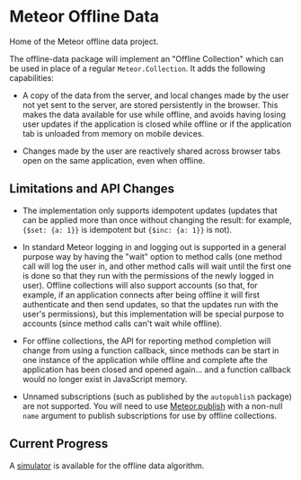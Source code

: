 # Meteor Offline Data #

Home of the Meteor offline data project.

The offline-data package will implement an "Offline Collection" which can be used in place of
a regular `Meteor.Collection`.
It adds the following capabilities:

* A copy of the data from the server, and local changes made by the user not yet sent to the server,
are stored persistently in the browser.  This makes the data available for use while offline, and
avoids having losing user updates if the application is closed while offline or if the application
tab is unloaded from memory on mobile devices.

* Changes made by the user are reactively shared across browser tabs open on the same application,
even when offline.

## Limitations and API Changes ##

* The implementation only supports idempotent updates (updates that can be applied more than once without 
changing the result: for example, `{$set: {a: 1}}` is idempotent but `{$inc: {a: 1}}` is not).

* In standard Meteor logging in and logging out is supported in a general purpose way by having the "wait"
option to method calls (one method call will log the user in, and other method calls will wait until the
first one is done so that they run with the permissions of the newly logged in user).  Offline collections
will also support accounts (so that, for example, if an application connects after being offline it will
first authenticate and then send updates, so that the updates run with the user's permissions), but
this implementation will be special purpose to accounts (since method calls can't wait while offline).

* For offline collections, the API for reporting method completion will change from using a function
callback, since methods can be start in one instance of the application while offline and complete afte
the application has been closed and opened again... and a function callback would no longer exist in
JavaScript memory.

* Unnamed subscriptions (such as published by the `autopublish` package) are not supported.  You
will need to use [Meteor.publish](http://docs.meteor.com/#meteor_publish) with a non-null `name`
argument to publish subscriptions for use by offline collections.


## Current Progress ##

A [simulator](https://github.com/awwx/meteor-offline-sim#readme) is available for the offline data
algorithm.
